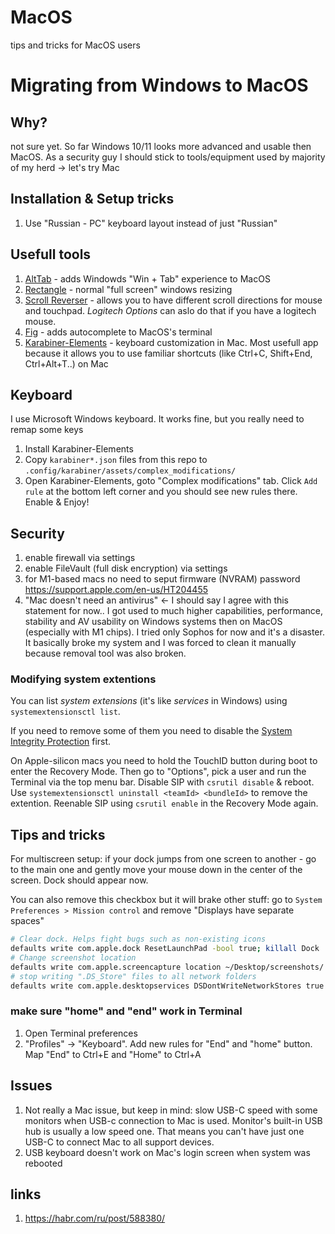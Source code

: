 # MacOS
tips and tricks for MacOS users

# Migrating from Windows to MacOS
## Why?
not sure yet. So far Windows 10/11 looks more advanced and usable then MacOS.
As a security guy I should stick to tools/equipment used by majority of my herd -> let's try Mac

## Installation & Setup tricks
1. Use "Russian - PC" keyboard layout instead of just "Russian"

## Usefull tools
1. [AltTab](https://github.com/lwouis/alt-tab-macos) - adds Windowds "Win + Tab" experience to MacOS
2. [Rectangle](https://github.com/rxhanson/Rectangle) - normal "full screen" windows resizing 
3. [Scroll Reverser](https://github.com/pilotmoon/Scroll-Reverser) - allows you to have different scroll directions for mouse and touchpad. *Logitech Options* can aslo do that if you have a logitech mouse.
4. [Fig](https://github.com/withfig/autocomplete) - adds autocomplete to MacOS's terminal
5. [Karabiner-Elements](https://github.com/pqrs-org/Karabiner-Elements) - keyboard customization in Mac. Most usefull app because it allows you to use familiar shortcuts (like Ctrl+C, Shift+End, Ctrl+Alt+T..) on Mac

## Keyboard
I use Microsoft Windows keyboard. It works fine, but you really need to remap some keys
1. Install Karabiner-Elements
2. Copy ```karabiner*.json``` files from this repo to  ```.config/karabiner/assets/complex_modifications/```
3. Open Karabiner-Elements, goto "Complex modifications" tab. Click ```Add rule``` at the bottom left corner and you should see new rules there. Enable & Enjoy!

## Security
1. enable firewall via settings
2. enable FileVault (full disk encryption) via settings
3. for M1-based macs no need to seput firmware (NVRAM) password https://support.apple.com/en-us/HT204455
4. "Mac doesn't need an antivirus" <- I should say I agree with this statement for now.. I got used to much higher capabilities, performance, stability and AV usability on Windows systems then on MacOS (especially with M1 chips). I tried only Sophos for now and it's a disaster. It basically broke my system and I was forced to clean it manually because removal tool was also broken.

### Modifying system extentions
You can list *system extensions* (it's like *services* in Windows) using ```systemextensionsctl list```. 

If you need to remove some of them you need to disable the [System Integrity Protection](https://developer.apple.com/documentation/security/disabling_and_enabling_system_integrity_protection) first. 

On Apple-silicon macs you need to hold the TouchID button during boot to enter the Recovery Mode. Then go to "Options", pick a user and run the Terminal via the top menu bar. Disable SIP with ```csrutil disable``` & reboot. Use ```systemextensionsctl uninstall <teamId> <bundleId>``` to remove the extention. Reenable SIP using ```csrutil enable``` in the Recovery Mode again.

## Tips and tricks
For multiscreen setup: if your dock jumps from one screen to another - go to the main one and gently move your mouse down in the center of the screen. Dock should appear now. 

You can also remove this checkbox but it will brake other stuff: go to ```System Preferences > Mission control``` and remove "Displays have separate spaces"

```bash
# Clear dock. Helps fight bugs such as non-existing icons
defaults write com.apple.dock ResetLaunchPad -bool true; killall Dock
# Change screenshot location
defaults write com.apple.screencapture location ~/Desktop/screenshots/
# stop writing ".DS_Store" files to all network folders
defaults write com.apple.desktopservices DSDontWriteNetworkStores true
```
### make sure "home" and "end" work in Terminal
1. Open Terminal preferences
2. "Profiles" -> "Keyboard". Add new rules for "End" and "home" button. Map "End" to Ctrl+E and "Home" to Ctrl+A

## Issues
1. Not really a Mac issue, but keep in mind: slow USB-C speed with some monitors when USB-c connection to Mac is used. Monitor's built-in USB hub is usually a low speed one. That means you can't have just one USB-C to connect Mac to all support devices.
2. USB keyboard doesn't work on Mac's login screen when system was rebooted

## links
1. https://habr.com/ru/post/588380/
